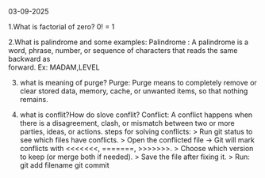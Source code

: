 03-09-2025

1.What is factorial of zero?
       0! = 1

2.What is palindrome and some examples:
           Palindrome : A palindrome is a word, phrase, number, or sequence of characters that reads the same backward as  
                          forward.
                             Ex:  MADAM,LEVEL

3. what is meaning of purge?
       Purge: Purge means to completely remove or clear stored data, memory, cache, or unwanted items, so that 
              nothing remains.

4. what is conflit?How do slove conflit?
       Conflict: A conflict happens when there is a disagreement, clash, or mismatch between two or more parties, ideas, or
                  actions.
       steps for solving conflicts:
                > Run git status to see which files have conflicts.
                > Open the conflicted file → Git will mark conflicts with <<<<<<<, =======, >>>>>>>.
                > Choose which version to keep (or merge both if needed).
                > Save the file after fixing it.
                > Run:
                   git add filename
                   git commit

